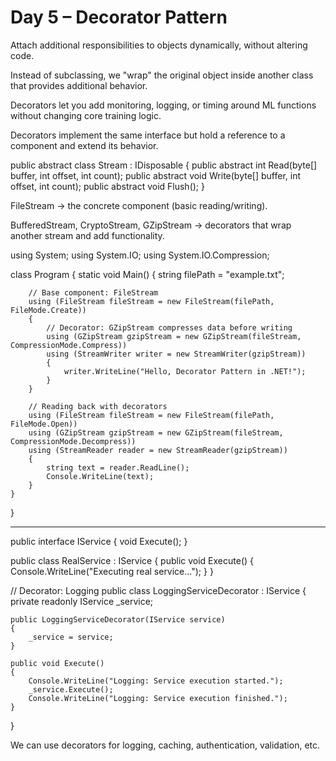 
# Day 5 – Decorator Pattern

Attach additional responsibilities to objects dynamically, without altering code.

Instead of subclassing, we "wrap" the original object inside another class that provides additional behavior.

Decorators let you add monitoring, logging, or timing around ML functions without changing core training logic.

Decorators implement the same interface but hold a reference to a component and extend its behavior.

public abstract class Stream : IDisposable
{
    public abstract int Read(byte[] buffer, int offset, int count);
    public abstract void Write(byte[] buffer, int offset, int count);
    public abstract void Flush();
}

FileStream -> the concrete component (basic reading/writing).

BufferedStream, CryptoStream, GZipStream -> decorators that wrap another stream and add functionality.

using System;
using System.IO;
using System.IO.Compression;

class Program
{
    static void Main()
    {
        string filePath = "example.txt";

        // Base component: FileStream
        using (FileStream fileStream = new FileStream(filePath, FileMode.Create))
        {
            // Decorator: GZipStream compresses data before writing
            using (GZipStream gzipStream = new GZipStream(fileStream, CompressionMode.Compress))
            using (StreamWriter writer = new StreamWriter(gzipStream))
            {
                writer.WriteLine("Hello, Decorator Pattern in .NET!");
            }
        }

        // Reading back with decorators
        using (FileStream fileStream = new FileStream(filePath, FileMode.Open))
        using (GZipStream gzipStream = new GZipStream(fileStream, CompressionMode.Decompress))
        using (StreamReader reader = new StreamReader(gzipStream))
        {
            string text = reader.ReadLine();
            Console.WriteLine(text);
        }
    }
}

--------------

public interface IService
{
    void Execute();
}

public class RealService : IService
{
    public void Execute()
    {
        Console.WriteLine("Executing real service...");
    }
}


// Decorator: Logging
public class LoggingServiceDecorator : IService
{
    private readonly IService _service;

    public LoggingServiceDecorator(IService service)
    {
        _service = service;
    }

    public void Execute()
    {
        Console.WriteLine("Logging: Service execution started.");
        _service.Execute();
        Console.WriteLine("Logging: Service execution finished.");
    }
}



We can use decorators for logging, caching, authentication, validation, etc.

